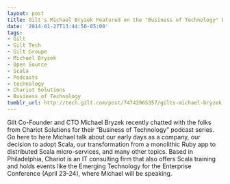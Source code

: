 ```yaml
---
layout: post
title: Gilt's Michael Bryzek Featured on the "Business of Technology" Podcast
date: '2014-01-27T13:44:50-05:00'
tags:
- Gilt
- Gilt Tech
- Gilt Groupe
- Michael Bryzek
- Open Source
- Scala
- Podcasts
- technology
- Chariot Solutions
- Business of Technology
tumblr_url: http://tech.gilt.com/post/74742965357/gilts-michael-bryzek-featured-on-the-business-of
---
```

Gilt Co-Founder and CTO Michael Bryzek recently chatted with the folks from Chariot Solutions for their “Business of Technology” podcast series. Go here to here Michael talk about our early days as a company, our decision to adopt Scala, our transformation from a monolithic Ruby app to distributed Scala micro-services, and many other topics.
Based in Philadelphia, Chariot is an IT consulting firm that also offers Scala training and holds events like the Emerging Technology for the Enterprise Conference (April 23-24), where Michael will be speaking.
